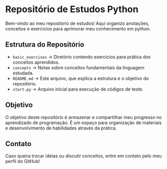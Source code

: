 # Repositório de Estudos Python

Bem-vindo ao meu repositório de estudos! Aqui organizo anotações, conceitos e exercícios para aprimorar meu conhecimento em python.

## Estrutura do Repositório

- ```basic_exercises``` → Diretório contendo exercícios para prática dos conceitos aprendidos.
- ```concepts``` → Notas sobre conceitos fundamentais da linguagem estudada.
- ```README.md``` → Este arquivo, que explica a estrutura e o objetivo do repositório.
- ```start.py``` → Arquivo inicial para execução de códigos de teste.

## Objetivo

O objetivo deste repositório é armazenar e compartilhar meu progresso no aprendizado de programação. É um espaço para organização de materiais e desenvolvimento de habilidades através da prática.

## Contato

Caso queira trocar ideias ou discutir conceitos, entre em contato pelo meu perfil do GitHub!





